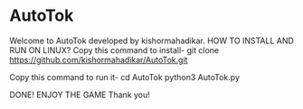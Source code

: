 # AutoTok
Welcome to AutoTok developed by kishormahadikar.
HOW TO INSTALL AND RUN ON LINUX?
Copy this command to install-
git clone https://github.com/kishormahadikar/AutoTok.git 

Copy this command to run it-
cd AutoTok
python3 AutoTok.py

DONE! ENJOY THE GAME
Thank you!

